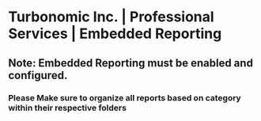 # Turbonomic Inc. | Professional Services | Embedded Reporting 
## Note: Embedded Reporting must be enabled and configured.
### Please Make sure to organize all reports based on category within their respective folders
